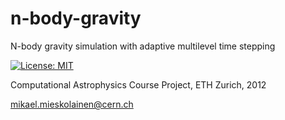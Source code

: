 # n-body-gravity
N-body gravity simulation with adaptive multilevel time stepping

[![License: MIT](https://img.shields.io/badge/License-MIT-yellow.svg)](https://opensource.org/licenses/MIT)

Computational Astrophysics Course Project, ETH Zurich, 2012

mikael.mieskolainen@cern.ch
